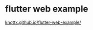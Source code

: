 # flutter web example

[knottx.github.io/flutter-web-example/](https://knottx.github.io/flutter-web-example/)
